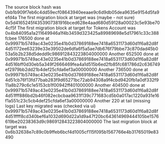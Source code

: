 The source block hash was 0xb1b909f7eb6c4dd59ecf08643940eeaae9c6d9db05dea9635e9154d5fa9efd4a
The first migration block at target was (maybe - not sure) 0x5d4165245f4353907381916bced628e4aad680d59128a00023c5e93be704cf5f
The first migration block at target for Tokens Account was 0x4b84095a1a211649946a1f4b3459d323425a89989698e5d17961c33c388fcbee
176500 done at 0x99971b5749ac43e0235e41b0d37869188ee7418a6531173d60d1f6a82d8f4d51172ee63239e33e39502de6dfa6f5a5ae7db676f79bbe73c870dad45b053a5b2b238d5dedd9c986912843223804000000
Another 652500 done at 0x99971b5749ac43e0235e41b0d37869188ee7418a6531173d60d1f6a82d8f4d516bff0d30eb5a349f2666469fea4a1d515b6ed2fb85fc681786d2c636749ef2979bb2dd21b4def25cfda6ef3a00000000
Another 736500 done at 0x99971b5749ac43e0235e41b0d37869188ee7418a6531173d60d1f6a82d8f4d51cb76f13fd77bab283f9d65271bc72ab94308a9f4cbd9420fb1a0df332f911a8b279c6c1e5153cb1f00942ff401000000
Another 404500 done at 0x99971b5749ac43e0235e41b0d37869188ee7418a6531173d60d1f6a82d8f4d51fff886bd2b46f082ecbcbaa9631f139c771683cd5b0a017ac1220a931e16f1a551c23c5cb4def25cfda6ef3a00000000
Another 220 at tail (missing logs)
Last key migrated was (checked via ui) 0x99971b5749ac43e0235e41b0d37869188ee7418a6531173d60d1f6a82d8f4d51ffff8cd340bef6a1032d690d22a1d9a47f20bc643614969444105be1576619be20238363d9c986912843223804000000
The last migration block at target was 0x6b32638e7c89c0b9ffeb6bcf4d1005cf115f095b1567766e4b31765019e83490
